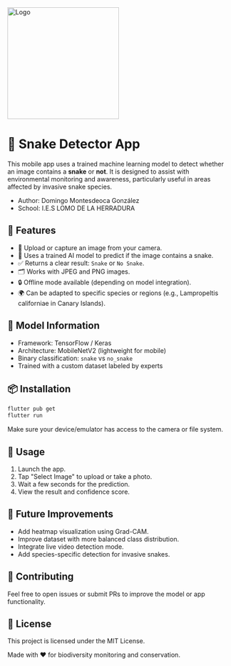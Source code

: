 <img src="/assets/images/logo/logo.png" alt="Logo" width="250">

# 🐍 Snake Detector App
This mobile app uses a trained machine learning model to detect whether an image contains a **snake** or **not**. It is designed to assist with environmental monitoring and awareness, particularly useful in areas affected by invasive snake species.

- Author: Domingo Montesdeoca González
- School: I.E.S LOMO DE LA HERRADURA

## 📱 Features
- 📸 Upload or capture an image from your camera.
- 🤖 Uses a trained AI model to predict if the image contains a snake.
- ✅ Returns a clear result: `Snake` or `No Snake`.
- 🗂 Works with JPEG and PNG images.
- 🔒 Offline mode available (depending on model integration).
- 🌍 Can be adapted to specific species or regions (e.g., Lampropeltis californiae in Canary Islands).

## 🧠 Model Information
- Framework: TensorFlow / Keras
- Architecture: MobileNetV2 (lightweight for mobile)
- Binary classification: `snake` vs `no_snake`
- Trained with a custom dataset labeled by experts

## 📦 Installation
```bash
flutter pub get
flutter run
```
Make sure your device/emulator has access to the camera or file system.

## 🧪 Usage
1. Launch the app.
2. Tap "Select Image" to upload or take a photo.
3. Wait a few seconds for the prediction.
4. View the result and confidence score.

## 🚀 Future Improvements
- Add heatmap visualization using Grad-CAM.
- Improve dataset with more balanced class distribution.
- Integrate live video detection mode.
- Add species-specific detection for invasive snakes.

## 🤝 Contributing
Feel free to open issues or submit PRs to improve the model or app functionality.

## 📝 License
This project is licensed under the MIT License.

Made with ❤️ for biodiversity monitoring and conservation.